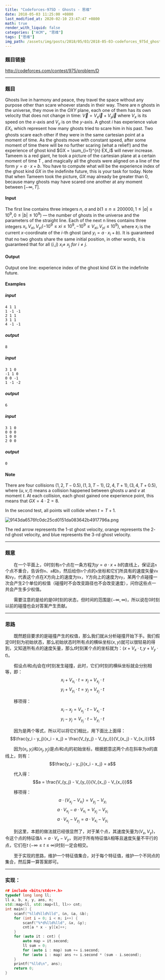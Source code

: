 ```yaml
---
title: "Codeforces-975D - Ghosts - 思维"
date: 2018-05-03 11:25:00 +0800
last_modified_at: 2020-02-10 23:47:47 +0800
math: true
render_with_liquid: false
categories: ["ACM", "思维"]
tags: ["思维"]
img_path: /assets/img/posts/2018/05/03/2018-05-03-codeforces_975d_ghosts_si_wei/
---
```


### 题目链接

http://codeforces.com/contest/975/problem/D

---
### 题目

Ghosts live in harmony and peace, they travel the space without any purpose other than scare whoever stands in their way.
There are n ghosts in the universe, they move in the $OXY$ plane, each one of them has its own velocity that does not change in time: $\overrightarrow V = V_x \overrightarrow i + V_y \overrightarrow j$ where $V_x$ is its speed on the $x$-axis and $V_y$ is on the $y$-axis.
A ghost $i$ has experience value $EX_i$, which represent how many ghosts tried to scare him in his past. Two ghosts scare each other if they were in the same cartesian point at a moment of time.
As the ghosts move with constant speed, after some moment of time there will be no further scaring (what a relief!) and the experience of ghost kind $GX = \sum_{i=1}^{n} EX_i$ will never increase.
Tameem is a red giant, he took a picture of the cartesian plane at a certain moment of time T , and magically all the ghosts were aligned on a line of the form $y = a \cdot x + b$. You have to compute what will be the experience index of the ghost kind $GX$ in the indefinite future, this is your task for today.
Note that when Tameem took the picture, $GX$ may already be greater than $0$, because many ghosts may have scared one another at any moment between $[−\infty, T ]$.
#### Input
The first line contains three integers $n$, $a$ and $b (1 \leq n ≤ 200000, 1 \leq |a| \leq 10^9 ,0 \leq |b| \leq 10^9 )$ — the number of ghosts in the universe and the parameters of the straight line.
Each of the next n lines contains three integers $x_i, V_{xi}, V_{yi} (−10^9 \leq xi \leq 10^9 , −10^9 ≤ V_{xi} , V_{yi} ≤ 10^9 )$, where $x_i$ is the current $x$-coordinate of the $i$-th ghost (and $y_i = a ⋅ x_i + b$).
It is guaranteed that no two ghosts share the same initial position, in other words, it is guaranteed that for all $(i, j)\ x_i \neq \ x_j\ for\ i \neq j$.
#### Output
Output one line: experience index of the ghost kind GX in the indefinite future.
#### Examples
##### input
```
4 1 1
1 -1 -1
2 1 1
3 1 1
4 -1 -1
```
##### output
```
8
```
##### input
```
3 1 0
-1 1 0
0 0 -1
1 -1 -2
```
##### output
```
6
```
##### input
```
3 1 0
0 0 0
1 0 0
2 0 0
```
##### output
```
0
```
#### Note
There are four collisions $(1, 2, T − 0.5 ), (1, 3 , T − 1), (2, 4 , T + 1), (3 , 4 , T + 0.5 )$, where $(u, v, t)$ means a collision happened between ghosts $u$ and $v$ at moment $t$. At each collision, each ghost gained one experience point, this means that $GX = 4 ⋅ 2 = 8$.

In the second test, all points will collide when $t = T + 1$.

![9143da6576fc0dc25cd0151da083642b4917796a.png][1]

The red arrow represents the $1$-st ghost velocity, orange represents the $2$-nd ghost velocity, and blue represents the $3$-rd ghost velocity.

---
### 题意

&emsp;&emsp;在一个平面上，$0$时刻有`n`个点在一条方程为$y=a \cdot x + b$的直线上，保证这`n`个点不重合，告诉你`n`、`a`和`b`，然后给你`n`个点的`x`坐标和它们所具有的速度矢量`Vx`和`Vy`，代表这个点在$X$方向上的速度为`Vx`，$Y$方向上的速度为`Vy`，某两个点碰撞一次会产生2个单位的权值（碰撞时不会改变路径也不会改变速度），问你这些点一共会产生多少权值。

&emsp;&emsp;需要注意的是给的是$0$时刻的状态，但时间的范围是$(-\infty , \infty)$，所以说在$0$时刻以前的碰撞也会对答案产生贡献。

---
### 思路

&emsp;&emsp;既然题目要求的是碰撞产生的权值，那么我们就从分析碰撞开始下手。我们假定$0$时刻为初始状态，那么初始状态时所有点的横纵坐标$(x,y)$就可以很轻易的得到，又知道所有点的速度矢量，那么$t$时刻某个点的坐标就为：$(x + V_x \cdot t, y + V_y \cdot t)$。

&emsp;&emsp;假设点$i$和点$j$会在$t$时刻发生碰撞，此时，它们$t$时刻的横纵坐标就会分别相等，即：$$x_i + V_{x_i} \cdot t = x_j + V_{x_j} \cdot t$$$$y_i + V_{y_i} \cdot t = y_j + V_{y_j} \cdot t$$

&emsp;&emsp;移项得：$$x_i - x_j = V_{x_j} \cdot t  - V_{x_i} \cdot t$$$$y_i - y_j = V_{y_j} \cdot t - V_{y_i} \cdot t$$

&emsp;&emsp;因为是两个等式，所以可以将它们相比，用下面比上面得：$$\frac{y_i - y_j}{x_i - x_j} = \frac{V_{y_j} - V_{y_i}}{V_{x_j} - V_{x_i}}$$

&emsp;&emsp;因为$(x_i,y_i)$和$(x_j, y_j)$是点$i$和点$j$的初始坐标，根据题意这两个点在斜率为$a$的直线上，则有：$$\frac{y_i - y_j}{x_i - x_j} = a$$

&emsp;&emsp;代入得：$$a = \frac{V_{y_j} - V_{y_i}}{V_{x_j} - V_{x_i}}$$

&emsp;&emsp;移项得：$$a \cdot (V_{x_j} - V_{x_i}) = V_{y_j} - V_{y_i}$$$$a \cdot V_{x_j} - a \cdot V_{x_i} = V_{y_j} - V_{y_i}$$$$a \cdot V_{x_j} - V_{y_j} = a \cdot V_{x_i} - V_{y_i}$$

&emsp;&emsp;到这里，本题的做法就已经很显然了，对于某个点，其速度矢量为$(V_x,V_y)$，令这个点的特征值$\lambda = a \cdot V_x - V_y$，则对于所有特征值$\lambda$相等且速度矢量不平行的点，它们在$t\ (-\infty \leq t \leq \infty)$时刻一定会相交。

&emsp;&emsp;至于实现的思路，维护一个特征值集合，对于每个特征值，维护一个不同点的集合，然后算一算答案即可。

---
### 实现：

```cpp
## include <bits/stdc++.h>
typedef long long ll;
ll a, b, x, y, ans, n;
std::map<ll, std::map<ll, ll>> cnt;
int main() {
    scanf("%lld%lld%lld", &n, &a, &b);
    for (int i = 0; i < n; i++) {
        scanf("%*d%lld%lld", &x, &y);
        cnt[a * x - y][x]++;
    }
    for (auto it : cnt) {
        auto map = it.second;
        ll sum = 0;
        for (auto i : map) sum += i.second;
        for (auto i : map) ans += i.second * (sum - i.second);
    }
    printf("%lld\n", ans);
    return 0;
}
```


  [1]: 9143da6576fc0dc25cd0151da083642b4917796a.png